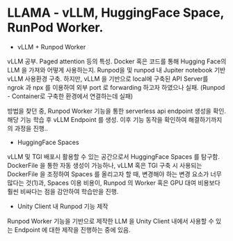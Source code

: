 # LLAMA - vLLM, HuggingFace Space, RunPod Worker.

- vLLM + Runpod Worker

vLLM 공부. Paged attention 등의 특성. Docker 혹은 코드를 통해 Hugging Face의 LLM 을 가져와 어떻게 사용하는지. 
Runpod을 및 runpod 내 Jupiter notebook 기반 vLLM 사용환경 구축. 하지만, vLLM 을 기반으로 local에 구축된 API Server를 ngrok 과 npx 를 이용하여 외부 port 로 forwarding 하고자 하였으나 실패. (Runpod - Container로 구축한 환경에서 연결하는데 실패)

방법을 찾던 중, Runpod Worker 기능을 통한 serverless api endpoint 생성을 확인. 해당 기능 학습 후 vLLM Endpoint 를 생성. 이후 기능 동작을 확인하여 해결하기까지의 과정을 진행..

- HuggingFace Spaces

vLLM 및 TGI 배포시 활용할 수 있는 공간으로서 HuggingFace Spaces 를 탐구함. DockerFile 을 통한 자동 생성이 가능하나, vLLM 혹은 TGI 구축 시 사용되는 DockerFile 을 조정하여 Spaces 를 올리고자 할 때, 변경해야 하는 변경 요소가 너무 많다는 것(1)과, Spaces 이용 비용이, Runpod 의 Worker 혹은 GPU 대여 비용보다 훨씬 비싸다는 점을 감안하여 학습만을 진행.

- Unity Client 내 Runpod 기능 제작

Runpod Worker 기능을 기반으로 제작한 LLM 을 Unity Client 내에서 사용할 수 있는 Endpoint 에 대한 제작을 진행하는 중에 있음.